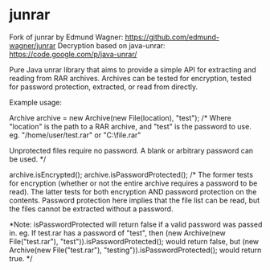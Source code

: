 junrar
======

Fork of junrar by Edmund Wagner: https://github.com/edmund-wagner/junrar
Decryption based on java-unrar: https://code.google.com/p/java-unrar/

Pure Java unrar library that aims to provide a simple API for extracting and reading from RAR archives.
Archives can be tested for encryption, tested for password protection, extracted, or read from directly.

Example usage:

Archive archive = new Archive(new File(location), "test");
/*
Where "location" is the path to a RAR archive, and "test" is the password to use.
eg. "/home/user/test.rar"
or "C:\\file.rar"

Unprotected files require no password. A blank or arbitrary password can be used.
*/

archive.isEncrypted();
archive.isPasswordProtected();
/*
The former tests for encryption (whether or not the entire archive requires a password to be read).
The latter tests for both encryption AND password protection on the contents. Password protection 
here implies that the file list can be read, but the files cannot be extracted without a password.

*Note: isPasswordProtected will return false if a valid password was passed in.
eg. If test.rar has a password of "test", then
(new Archive(new File("test.rar"), "test")).isPasswordProtected();
would return false, but
(new Archive(new File("test.rar"), "testing")).isPasswordProtected();
would return true.
*/
